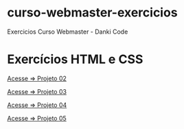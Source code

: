 # curso-webmaster-exercicios
 Exercicios Curso Webmaster - Danki Code

# Exercícios HTML e CSS

<p><a href="https://wandersonhrodrigues.github.io/curso-webmaster-exercicios/html_css/Projeto_02/" target="_blank">Acesse => Projeto 02<a>
<p><a href="https://wandersonhrodrigues.github.io/curso-webmaster-exercicios/html_css/Projeto_03/" target="_blank">Acesse => Projeto 03<a>
<p><a href="https://wandersonhrodrigues.github.io/curso-webmaster-exercicios/html_css/Projeto_04/" target="_blank">Acesse => Projeto 04<a>
<p><a href="https://wandersonhrodrigues.github.io/curso-webmaster-exercicios/html_css/Projeto_05/" target="_blank">Acesse => Projeto 05<a>